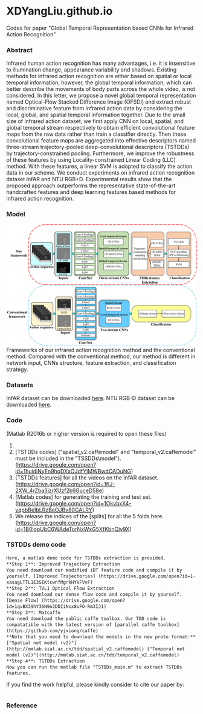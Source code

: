 # XDYangLiu.github.io
Codes for paper "Global Temporal Representation based CNNs for Infrared Action Recognition"
### Abstract
Infrared human action recognition has many advantages, i.e. it is insensitive to illumination change, appearance variability and shadows. Existing methods for infrared action recognition are either based on spatial or local temporal information, however, the global temporal information, which can better describe the movements of body parts across the whole video, is not considered. In this letter, we propose a novel global temporal representation named Optical-Flow Stacked Difference Image (OFSDI) and extract robust and discriminative feature from infrared action data by considering the local, global, and spatial temporal information together. Due to the small size of infrared action dataset, we first apply CNN on local, spatial, and global temporal stream respectively to obtain efficient convolutional feature maps from the raw data rather than train a classifier directly. Then these convolutional feature maps are aggregated into effective descriptors named three-stream trajectory-pooled deep-convolutional descriptors (TSTDDs) by trajectory-constrained pooling. Furthermore, we improve the robustness of these features by using Locality-constrained Linear Coding (LLC) method. With these features, a linear SVM is adopted to classify the action data in our scheme. We conduct experiments on infrared action recognition dataset InfAR and NTU RGB+D. Experimental results show that the proposed approach outperforms the representative state-of-the-art handcrafted features and deep learning features based methods for infrared action recognition.

### Model
![Image](Fig1.jpg)
Frameworks of our infrared action recognition method and the conventional method. Compared with the conventional method, our method is different in network input, CNNs structure, feature extraction, and classification strategy.

### Datasets
InfAR dataset can be downloaded [here](https://sites.google.com/site/gaochenqiang/publication/infrared-action-dataset).
NTU RGB-D dataset can be downloaded [here](http://rose1.ntu.edu.sg/Datasets/actionRecognition.asp).

### Code
(Matlab R2016b or higher version is required to open these files)
1. [Caffe models]: (https://drive.google.com/open?id=1vTNJLR66cxTwyj9qzsxBuN5k9fxm6aqh)
2. [TSTDDs codes] ("spatial_v2.caffemodel" and "temporal_v2.caffemodel" must be included in the "TSSDDs\model"). (https://drive.google.com/open?id=1hujdiNyEn9hoDXxOJdfYjMWBwdOADuNG)
3. [TSTDDs features] for all the videos on the InfAR dataset. (https://drive.google.com/open?id=1fIJ-2XW_4rZba3jzrXUzf2k6GuceD58e)
4. [Matlab codes] for generating the training and test set. (https://drive.google.com/open?id=1OkvbxX4-yqpbBeIbLRzBaOJBv80GALRY)
5. We release the indices of the [splits] for all the 5 folds here. (https://drive.google.com/open?id=1B0lopUbC6WAdeTorNxWxG5XfKbnQiv9X)

### TSTDDs demo code ###
    Here, a matlab demo code for TSTDDs extraction is provided.
    **Step 1**: Improved Trajectory Extraction
    You need download our modified iDT feature code and compile it by yourself. [Improved Trajectories] (https://drive.google.com/open?id=1-xasagLTTL1E3SIKtcwnfMgrkHYVFVvF)
    **Step 2**: TVL1 Optical Flow Extraction
    You need download our dense flow code and compile it by yourself. [Dense Flow] (https://drive.google.com/open?id=1qvBX39hY36N9o2DDIiNsx8uFO-Rm3IJ1)
    **Step 3**: Matcaffe
    You need download the public caffe toolbox. Our TDD code is compatatible with the latest version of [parallel caffe toolbox](https://github.com/yjxiong/caffe)
    **Note that you need to download the models in the new proto format:**
    ["Spatial net model (v2)"](http://mmlab.siat.ac.cn/tdd/spatial_v2.caffemodel) ["Temporal net model (v2)"](http://mmlab.siat.ac.cn/tdd/temporal_v2.caffemodel) 
    **Step 4**: TSTDDs Extraction
    Now you can run the matlab file "TSTDDs_main.m" to extract TSTDDs features.
    
If you find the work helpful, please kindly consider to cite our paper by:
```

```

### Reference

